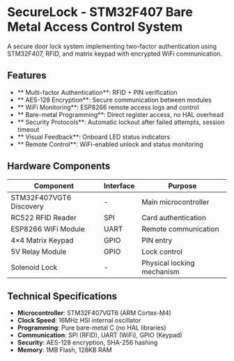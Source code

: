 # SecureLock - STM32F407 Bare Metal Access Control System

A secure door lock system implementing two-factor authentication using STM32F407, RFID, and matrix keypad with encrypted WiFi communication.

## Features

- ** Multi-factor Authentication**: RFID + PIN verification
- ** AES-128 Encryption**: Secure communication between modules
- ** WiFi Monitoring**: ESP8266 remote access logs and control
- ** Bare-metal Programming**: Direct register access, no HAL overhead
- ** Security Protocols**: Automatic lockout after failed attempts, session timeout
- ** Visual Feedback**: Onboard LED status indicators
- ** Remote Control**: WiFi-enabled unlock and status monitoring

## Hardware Components

| Component | Interface | Purpose |
|-----------|-----------|---------|
| STM32F407VGT6 Discovery | - | Main microcontroller |
| RC522 RFID Reader | SPI | Card authentication |
| ESP8266 WiFi Module | UART | Remote communication |
| 4×4 Matrix Keypad | GPIO | PIN entry |
| 5V Relay Module | GPIO | Lock control |
| Solenoid Lock | - | Physical locking mechanism |

## Technical Specifications

- **Microcontroller**: STM32F407VGT6 (ARM Cortex-M4)
- **Clock Speed**: 16MHz HSI internal oscillator
- **Programming**: Pure bare-metal C (no HAL libraries)
- **Communication**: SPI (RFID), UART (WiFi), GPIO (Keypad)
- **Security**: AES-128 encryption, SHA-256 hashing
- **Memory**: 1MB Flash, 128KB RAM
